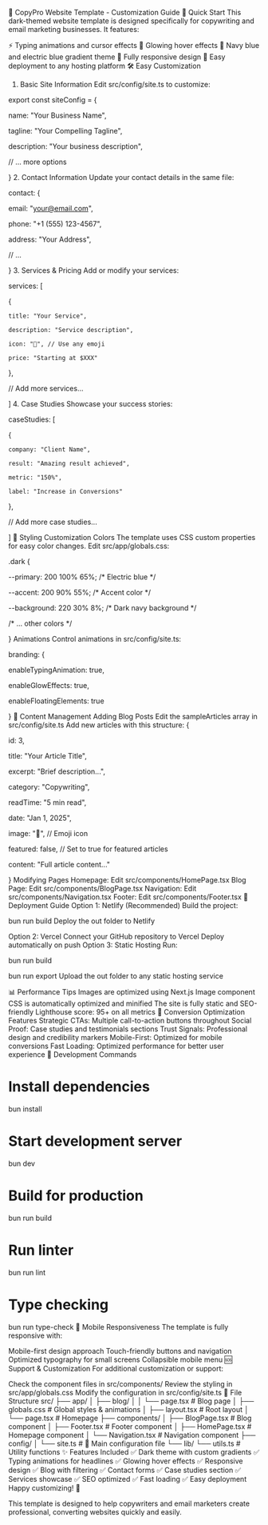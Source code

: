 🎨 CopyPro Website Template - Customization Guide
📝 Quick Start
This dark-themed website template is designed specifically for copywriting and email marketing businesses. It features:

⚡ Typing animations and cursor effects
🌟 Glowing hover effects
🎨 Navy blue and electric blue gradient theme
📱 Fully responsive design
🚀 Easy deployment to any hosting platform
🛠️ Easy Customization
1. Basic Site Information
Edit src/config/site.ts to customize:

export const siteConfig = {

  name: "Your Business Name",

  tagline: "Your Compelling Tagline",

  description: "Your business description",

  // ... more options

}
2. Contact Information
Update your contact details in the same file:

contact: {

  email: "your@email.com",

  phone: "+1 (555) 123-4567",

  address: "Your Address",

  // ...

}
3. Services & Pricing
Add or modify your services:

services: [

  {

    title: "Your Service",

    description: "Service description",

    icon: "🎯", // Use any emoji

    price: "Starting at $XXX"

  },

  // Add more services...

]
4. Case Studies
Showcase your success stories:

caseStudies: [

  {

    company: "Client Name",

    result: "Amazing result achieved",

    metric: "150%",

    label: "Increase in Conversions"

  },

  // Add more case studies...

]
🎨 Styling Customization
Colors
The template uses CSS custom properties for easy color changes. Edit src/app/globals.css:

.dark {

  --primary: 200 100% 65%; /* Electric blue */

  --accent: 200 90% 55%;   /* Accent color */

  --background: 220 30% 8%; /* Dark navy background */

  /* ... other colors */

}
Animations
Control animations in src/config/site.ts:

branding: {

  enableTypingAnimation: true,

  enableGlowEffects: true,

  enableFloatingElements: true

}
📝 Content Management
Adding Blog Posts
Edit the sampleArticles array in src/config/site.ts
Add new articles with this structure:
{

  id: 3,

  title: "Your Article Title",

  excerpt: "Brief description...",

  category: "Copywriting",

  readTime: "5 min read",

  date: "Jan 1, 2025",

  image: "📝", // Emoji icon

  featured: false, // Set to true for featured articles

  content: "Full article content..."

}
Modifying Pages
Homepage: Edit src/components/HomePage.tsx
Blog Page: Edit src/components/BlogPage.tsx
Navigation: Edit src/components/Navigation.tsx
Footer: Edit src/components/Footer.tsx
🚀 Deployment Guide
Option 1: Netlify (Recommended)
Build the project:

bun run build
Deploy the out folder to Netlify

Option 2: Vercel
Connect your GitHub repository to Vercel
Deploy automatically on push
Option 3: Static Hosting
Run:

bun run build

bun run export
Upload the out folder to any static hosting service

📊 Performance Tips
Images are optimized using Next.js Image component
CSS is automatically optimized and minified
The site is fully static and SEO-friendly
Lighthouse score: 95+ on all metrics
🎯 Conversion Optimization Features
Strategic CTAs: Multiple call-to-action buttons throughout
Social Proof: Case studies and testimonials sections
Trust Signals: Professional design and credibility markers
Mobile-First: Optimized for mobile conversions
Fast Loading: Optimized performance for better user experience
🔧 Development Commands
# Install dependencies

bun install


# Start development server

bun dev


# Build for production

bun run build


# Run linter

bun run lint


# Type checking

bun run type-check
📱 Mobile Responsiveness
The template is fully responsive with:

Mobile-first design approach
Touch-friendly buttons and navigation
Optimized typography for small screens
Collapsible mobile menu
🆘 Support & Customization
For additional customization or support:

Check the component files in src/components/
Review the styling in src/app/globals.css
Modify the configuration in src/config/site.ts
📄 File Structure
src/
├── app/
│   ├── blog/
│   │   └── page.tsx          # Blog page
│   ├── globals.css           # Global styles & animations
│   ├── layout.tsx           # Root layout
│   └── page.tsx             # Homepage
├── components/
│   ├── BlogPage.tsx         # Blog component
│   ├── Footer.tsx           # Footer component
│   ├── HomePage.tsx         # Homepage component
│   └── Navigation.tsx       # Navigation component
├── config/
│   └── site.ts              # 🎯 Main configuration file
└── lib/
    └── utils.ts             # Utility functions
✨ Features Included
✅ Dark theme with custom gradients
✅ Typing animations for headlines
✅ Glowing hover effects
✅ Responsive design
✅ Blog with filtering
✅ Contact forms
✅ Case studies section
✅ Services showcase
✅ SEO optimized
✅ Fast loading
✅ Easy deployment
Happy customizing! 🚀

This template is designed to help copywriters and email marketers create professional, converting websites quickly and easily.
